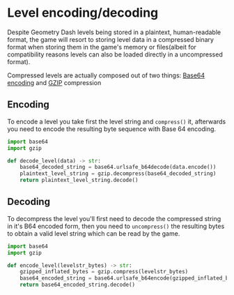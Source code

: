 # Level encoding/decoding
Despite Geometry Dash levels being stored in a plaintext, human-readable format, the game will resort to storing level data in a compressed binary format when storing them in the game's memory or files(albeit for compatibility reasons levels can also be loaded directly in a uncompressed format).

Compressed levels are actually composed out of two things: [Base64 encoding](topics/encryption/base64) and [GZIP](https://zlib.net) compression

## Encoding
To encode a level you take first the level string and `compress()` it, afterwards you need to encode the resulting byte sequence with Base 64 encoding.

```py
import base64
import gzip

def decode_level(data) -> str:
	base64_decoded_string = base64.urlsafe_b64decode(data.encode())
	plaintext_level_string = gzip.decompress(base64_decoded_string)
	return plaintext_level_string.decode()
```
## Decoding
To decompress the level you'll first need to decode the compressed string in it's B64 encoded form, then you need to `uncompress()` the resulting bytes to obtain a valid level string which can be read by the game.

```py
import base64
import gzip

def encode_level(levelstr_bytes) -> str:
	gzipped_inflated_bytes = gzip.compress(levelstr_bytes)
	base64_encoded_string = base64.urlsafe_b64encode(gzipped_inflated_bytes)
	return base64_encoded_string.decode()
```
